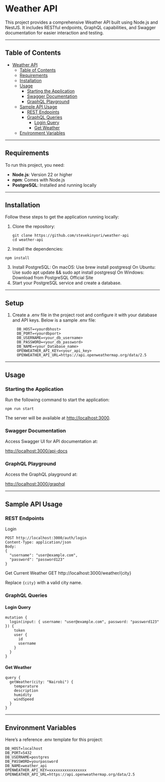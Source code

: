 # Weather API

This project provides a comprehensive Weather API built using Node.js and NestJS. It includes RESTful endpoints, GraphQL capabilities, and Swagger documentation for easier interaction and testing.

---

## Table of Contents

- [Weather API](#weather-api)
  - [Table of Contents](#table-of-contents)
  - [Requirements](#requirements)
  - [Installation](#installation)
  - [Usage](#usage)
    - [Starting the Application](#starting-the-application)
    - [Swagger Documentation](#swagger-documentation)
    - [GraphQL Playground](#graphql-playground)
  - [Sample API Usage](#sample-api-usage)
    - [REST Endpoints](#rest-endpoints)
    - [GraphQL Queries](#graphql-queries)
      - [Login Query](#login-query)
      - [Get Weather](#get-weather)
  - [Environment Variables](#environment-variables)

---

## Requirements

To run this project, you need:

- **Node.js**: Version 22 or higher
- **npm**: Comes with Node.js
- **PostgreSQL**: Installed and running locally

---

## Installation

Follow these steps to get the application running locally:

1. Clone the repository:
   ```
   git clone https://github.com/stevekinyori/weather-api
   cd weather-api
    ```
2. Install the dependencies:
  ```
  npm install
  ```
3. Install PostgreSQL:
    On macOS: Use brew install postgresql
    On Ubuntu: Use sudo apt update && sudo apt install postgresql
    On Windows: Download from PostgreSQL Official Site
4. Start your PostgreSQL service and create a database.

---

## Setup
1. Create a .env file in the project root and configure it with your database and API keys. Below is a sample .env file:
    ```
      DB_HOST=<yourdbhost>
      DB_PORT=<yourdbport>
      DB_USERNAME=<your_db_username>
      DB_PASSWORD=<your_db_password>
      DB_NAME=<your_Database_name>
      OPENWEATHER_API_KEY=<your_api_key>
      OPENWEATHER_API_URL=https://api.openweathermap.org/data/2.5
   ```

---

## Usage
### Starting the Application
Run the following command to start the application:

```npm run start```


The server will be available at [http://localhost:3000](http://localhost:3000).

### Swagger Documentation
Access Swagger UI for API documentation at:

[http://localhost:3000/api-docs](http://localhost:3000/api-docs)

### GraphQL Playground
Access the GraphQL playground at:

[http://localhost:3000/graphql](http://localhost:3000/graphql)

---

## Sample API Usage

### REST Endpoints
Login
    
    POST http://localhost:3000/auth/login
    Content-Type: application/json
    Body: 
    {
      "username": "user@example.com",
      "password": "password123"
    }
   
  Get Current Weather
  GET http://localhost:3000/weather/{city}

Replace ``{city}`` with a valid city name.

### GraphQL Queries
#### Login Query
```
mutation {
  login(input: { username: "user@example.com", password: "password123" }) {
    token
    user {
      id
      username
    }
  }
}
```

#### Get Weather
```
query {
  getWeather(city: "Nairobi") {
    temperature
    description
    humidity
    windSpeed
  }
}
```

---

## Environment Variables
Here’s a reference .env template for this project:

```
DB_HOST=localhost
DB_PORT=5432
DB_USERNAME=postgres
DB_PASSWORD=yourpassword
DB_NAME=weather_api
OPENWEATHER_API_KEY=xxxxxxxxxxxxxxxxx
OPENWEATHER_API_URL=https://api.openweathermap.org/data/2.5
```
